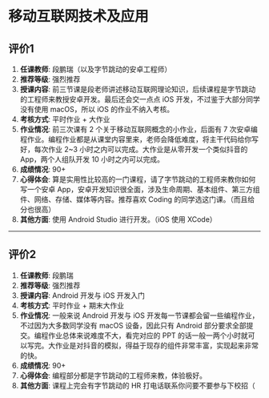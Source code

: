 # 移动互联网技术及应用

## 评价1

1. **任课教师**: 段鹏瑞（以及字节跳动的安卓工程师）
2. **推荐等级**: 强烈推荐
3. **授课内容**: 前三节课是段老师讲述移动互联网理论知识，后续课程是字节跳动的工程师来教授安卓开发。最后还会交一点点 iOS 开发，不过鉴于大部分同学没有使用 macOS，所以 iOS 的作业不纳入考核。
4. **考核方式**: 平时作业 + 大作业
5. **作业情况**: 前三次课有 2 个关于移动互联网概念的小作业，后面有 7 次安卓编程作业。编程作业都是从课堂内容里来，老师会降低难度，将主干代码给你写好，每次作业 2~3 小时之内可以完成。大作业是从零开发一个类似抖音的 App，两个人组队开发 10 小时之内可以完成。
6. **成绩情况**: 90+
7. **心得体会**: 算是实用性比较高的一门课程，请了字节跳动的工程师来教你如何写一个安卓 App，安卓开发知识很全面，涉及生命周期、基本组件、第三方组件、网络、存储、媒体等内容。推荐喜欢 Coding 的同学选这门课。（而且给分也很高）
8. **其他方面**: 使用 Android Studio 进行开发。（iOS 使用 XCode）

----

## 评价2

1. **任课教师**: 段鹏瑞
2. **推荐等级**: 强烈推荐
3. **授课内容**: Android 开发与 iOS 开发入门
4. **考核方式**: 平时作业 + 期末大作业
5. **作业情况**: 一般来说 Android 开发与 iOS 开发每一节课都会留一些编程作业，不过因为大多数同学没有 macOS 设备，因此只有 Android 部分要求全部提交。编程作业总体来说难度不大，看完对应的 PPT 的话一般一两个小时就可以写完。大作业是对抖音的模拟，得益于现存的组件非常丰富，实现起来非常的快。
6. **成绩情况**: 90+
7. **心得体会**: 编程部分都是字节跳动的工程师来教，体验极好。
8. **其他方面**: 课程上完会有字节跳动的 HR 打电话联系你问要不要参与下校招（